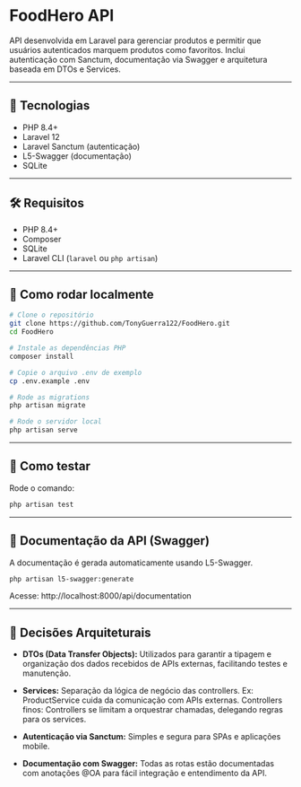 # FoodHero API

API desenvolvida em Laravel para gerenciar produtos e permitir que usuários autenticados marquem produtos como favoritos. Inclui autenticação com Sanctum, documentação via Swagger e arquitetura baseada em DTOs e Services.

---

## 🚀 Tecnologias

- PHP 8.4+
- Laravel 12
- Laravel Sanctum (autenticação)
- L5-Swagger (documentação)
- SQLite
---

## 🛠️ Requisitos

- PHP 8.4+
- Composer
- SQLite
- Laravel CLI (`laravel` ou `php artisan`)
---

## 🔧 Como rodar localmente

```bash
# Clone o repositório
git clone https://github.com/TonyGuerra122/FoodHero.git
cd FoodHero

# Instale as dependências PHP
composer install

# Copie o arquivo .env de exemplo
cp .env.example .env

# Rode as migrations
php artisan migrate

# Rode o servidor local
php artisan serve
```

---
## 🧪 Como testar
Rode o comando:
```bash
php artisan test
```

---

## 📘 Documentação da API (Swagger)
A documentação é gerada automaticamente usando L5-Swagger.
```bash
php artisan l5-swagger:generate
```
Acesse: http://localhost:8000/api/documentation

---
## 🧱 Decisões Arquiteturais

-   **DTOs (Data Transfer Objects):** Utilizados para garantir a tipagem e organização dos dados recebidos de APIs externas,           facilitando testes e manutenção.

-   **Services:** Separação da lógica de negócio das controllers. Ex: ProductService cuida da comunicação com APIs externas.
    Controllers finos: Controllers se limitam a orquestrar chamadas, delegando regras para os services.

-   **Autenticação via Sanctum:** Simples e segura para SPAs e aplicações mobile.

-   **Documentação com Swagger:** Todas as rotas estão documentadas com anotações @OA para fácil integração e entendimento da API.
